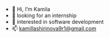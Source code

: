 - 👋 Hi, I’m Kamila 
- 👀 looking for an internship
- 💞️ interested in software development
- 📫 kamillashirinova9r1@gmail.com

<!---
kamilashi/kamilashi is a ✨ special ✨ repository because its `README.md` (this file) appears on your GitHub profile.
You can click the Preview link to take a look at your changes.
--->
